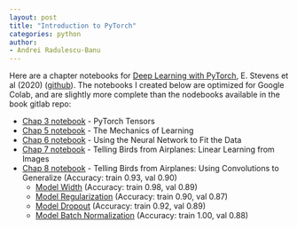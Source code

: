 ```yaml
---
layout: post
title: "Introduction to PyTorch"
categories: python
author:
- Andrei Radulescu-Banu
---
```


Here are a chapter notebooks for [Deep Learning with PyTorch](https://pytorch.org/assets/deep-learning/Deep-Learning-with-PyTorch.pdf), E. Stevens et al (2020) ([github](https://github.com/deep-learning-with-pytorch/dlwpt-code)). The notebooks I created below are optimized for Google Colab, and are slightly more complete than the nodebooks available in the book gitlab repo:
* [Chap 3 notebook](https://colab.research.google.com/drive/1fBOnexT_67V1wVaHB-3UQrkuIy3tyndL) - PyTorch Tensors
* [Chap 5 notebook](https://colab.research.google.com/drive/1ouky-tdUJ-bXjVL2HSOW69vKHknwhQdf) - The Mechanics of Learning
* [Chap 6 notebook](https://colab.research.google.com/drive/1RXFudMCOCVSCzOd9xXyCLLmliBzRYRxv?usp=sharing) - Using the Neural Network to Fit the Data
* [Chap 7 notebook](https://colab.research.google.com/drive/1IUKCMi2sMXw0pX3R1MZt6vy8UiBcWEco?usp=sharing) - Telling Birds from Airplanes: Linear Learning from Images
* [Chap 8 notebook](https://colab.research.google.com/drive/1AS1Z1JfvjKODejy0G57lem5Y86JIK5Yh?usp=sharing) - Telling Birds from Airplanes: Using Convolutions to Generalize (Accuracy: train 0.93, val 0.90)
  * [Model Width](https://colab.research.google.com/drive/1O4djWIzbcel1-pqXKq8K9uF445dSTGBt?usp=sharing) (Accuracy: train 0.98, val 0.89)
  * [Model Regularization](https://colab.research.google.com/drive/1A7sl36qPDQxDxbw0rPonDvo167bpW-6a?usp=sharing) (Accuracy: train 0.90, val 0.87)
  * [Model Dropout](https://colab.research.google.com/drive/1Qw4Rtta3-7flR1ozMaHLmESc-CUUbwFp?usp=sharing) (Accuracy: train 0.92, val 0.89)
  * [Model Batch Normalization](https://colab.research.google.com/drive/1PCKqKFAFPqxEdqnvP04XUwfv17XiBCaa?usp=sharing) (Accuracy: train 1.00, val 0.88)